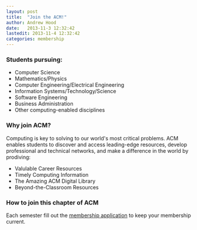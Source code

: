 ```yaml
---
layout: post
title:  "Join the ACM!"
author: Andrew Hood
date:   2013-11-3 12:32:42
lastedit: 2013-11-4 12:32:42
categories: membership
---
```


### Students pursuing:

*  Computer Science
*  Mathematics/Physics
*  Computer Engineering/Electrical Engineering
*  Information Systems/Technology/Science
*  Software Engineering
*  Business Administration
*  Other computing-enabled disciplines


### Why join ACM?
Computing is key to solving to our world's most critical problems. ACM enables students to discover and access leading-edge resources, develop professional and technical networks, and make a difference in the world by prodiving:

*  Valulable Career Resources
*  Timely Computing Information
*  The Amazing ACM Digital Library
*  Beyond-the-Classroom Resources


### How to join this chapter of ACM
Each semester fill out the <a href="/membership/join/">membership application</a> to keep your membership current.